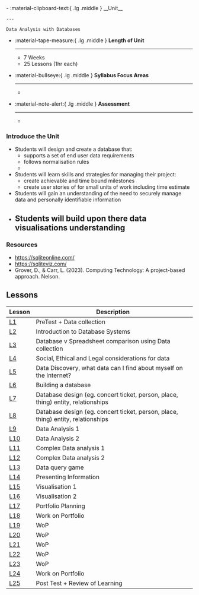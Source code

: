 <div class="grid cards" markdown>
-   :material-clipboard-text:{ .lg .middle } __Unit__

    ---

    Data Analysis with Databases

-   :material-tape-measure:{ .lg .middle } __Length of Unit__

    ---

    - 7 Weeks
    - 25 Lessons (1hr each)

-   :material-bullseye:{ .lg .middle } __Syllabus Focus Areas__

    ---

    - 

-   :material-note-alert:{ .lg .middle } __Assessment__

    ---

    - 

</div>

### Introduce the Unit

- Students will design and create a database that:
	- supports a set of end user data requirements
	- follows normalisation rules
	- 
- Students will learn skills and strategies for managing their project:
	- create achievable and time bound milestones
	- create user stories of for small units of work including time estimate
- Students will gain an understanding of the need to securely manage data and personally identifiable information
- Students will build upon there data visualisations understanding
	- 

### Resources
- https://sqliteonline.com/
- https://sqliteviz.com/
- Grover, D., & Carr, L. (2023). Computing Technology: A project-based approach. Nelson.

## Lessons
| Lesson | Description |
| ---- | ---- |
| [L1](lesson1.md)    | PreTest + Data collection                                          |
| [L2](lesson2.md)    | Introduction to Database Systems                                   |
| [L3](lesson3.md)    | Database v Spreadsheet comparison using Data collection            |
| [L4](lesson4.md)    | Social, Ethical and Legal considerations for data                  |
| [L5](lesson5.md)    | Data Discovery, what data can I find about myself on the Internet? |
| [L6](lesson6.md)    | Building a database                                                |
| [L7](lesson7.md)    | Database design     (eg. concert ticket, person, place, thing)   entity, relationships                              |
| [L8](lesson8.md)    | Database design     (eg. concert ticket, person, place, thing)   entity, relationships                              |
| [L9](lesson9.md)    | Data Analysis 1                                                    |
| [L10](lesson10.md)  | Data Analysis 2                                                    |
| [L11](lesson11.md)  | Complex Data analysis 1                                            |
| [L12](lesson12.md)  | Complex Data analysis 2                                            |
| [L13](lesson13.md)  | Data query game                                                    |
| [L14](lesson14.md)  | Presenting Information                                             |
| [L15](lesson15.md)  | Visualisation 1                                                    |
| [L16](lesson16.md)  | Visualisation 2                                                    |
| [L17](lesson17.md)  | Portfolio Planning                                                 |
| [L18](lesson18.md)  | Work on Portfolio                                                  |
| [L19](lesson19.md)  | WoP                                                                |
| [L20](lesson20.md)  | WoP                                                                |
| [L21](lesson21.md)  | WoP                                                                |
| [L22](lesson22.md)  | WoP                                                                |
| [L23](lesson23.md)  | WoP                                                                |
| [L24](lesson24.md)  | Work on Portfolio                                                  |
| [L25](lesson25.md)  | Post Test + Review of Learning                                     |